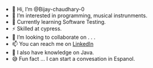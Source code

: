 - 👋 Hi, I’m @Bijay-chaudhary-0
- 👀 I’m interested in programming, musical instrunments.
- 🌱 Currently learning Software Testing.
- ⚡ Skilled at cypress.
- 💞️ I’m looking to collaborate on . . .
- 📫 You can reach me on [LinkedIn](https://www.linkedin.com/in/bijay-chaudhary-01/)
- 📖 I also have knowledge on Java.
- 😅 Fun fact ... I can start a convesation in Espanol.  
